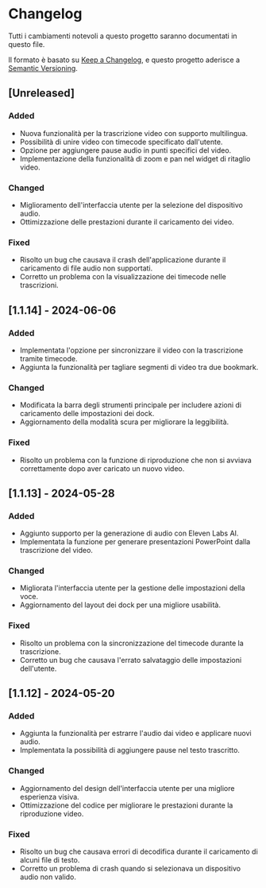 # Changelog

Tutti i cambiamenti notevoli a questo progetto saranno documentati in questo file.

Il formato è basato su [Keep a Changelog](https://keepachangelog.com/en/1.0.0/), e questo progetto aderisce a [Semantic Versioning](https://semver.org/spec/v2.0.0.html).

## [Unreleased]

### Added
- Nuova funzionalità per la trascrizione video con supporto multilingua.
- Possibilità di unire video con timecode specificato dall'utente.
- Opzione per aggiungere pause audio in punti specifici del video.
- Implementazione della funzionalità di zoom e pan nel widget di ritaglio video.

### Changed
- Miglioramento dell'interfaccia utente per la selezione del dispositivo audio.
- Ottimizzazione delle prestazioni durante il caricamento dei video.

### Fixed
- Risolto un bug che causava il crash dell'applicazione durante il caricamento di file audio non supportati.
- Corretto un problema con la visualizzazione dei timecode nelle trascrizioni.

## [1.1.14] - 2024-06-06

### Added
- Implementata l'opzione per sincronizzare il video con la trascrizione tramite timecode.
- Aggiunta la funzionalità per tagliare segmenti di video tra due bookmark.

### Changed
- Modificata la barra degli strumenti principale per includere azioni di caricamento delle impostazioni dei dock.
- Aggiornamento della modalità scura per migliorare la leggibilità.

### Fixed
- Risolto un problema con la funzione di riproduzione che non si avviava correttamente dopo aver caricato un nuovo video.

## [1.1.13] - 2024-05-28

### Added
- Aggiunto supporto per la generazione di audio con Eleven Labs AI.
- Implementata la funzione per generare presentazioni PowerPoint dalla trascrizione del video.

### Changed
- Migliorata l'interfaccia utente per la gestione delle impostazioni della voce.
- Aggiornamento del layout dei dock per una migliore usabilità.

### Fixed
- Risolto un problema con la sincronizzazione del timecode durante la trascrizione.
- Corretto un bug che causava l'errato salvataggio delle impostazioni dell'utente.

## [1.1.12] - 2024-05-20

### Added
- Aggiunta la funzionalità per estrarre l'audio dai video e applicare nuovi audio.
- Implementata la possibilità di aggiungere pause nel testo trascritto.

### Changed
- Aggiornamento del design dell'interfaccia utente per una migliore esperienza visiva.
- Ottimizzazione del codice per migliorare le prestazioni durante la riproduzione video.

### Fixed
- Risolto un bug che causava errori di decodifica durante il caricamento di alcuni file di testo.
- Corretto un problema di crash quando si selezionava un dispositivo audio non valido.
